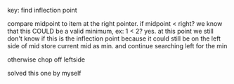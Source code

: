 key: find inflection point

compare midpoint to item at the right pointer.
if midpoint < right? we know that this COULD be a valid minimum,
ex:
1 < 2? yes. at this point we still don't know if this is the inflection point because it could still be on the left side of mid
store current mid as min. and continue searching left for the min

otherwise chop off leftside

solved this one by myself
